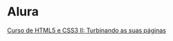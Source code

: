 # Alura

[Curso de HTML5 e CSS3 II: Turbinando as suas páginas](https://cursos.alura.com.br/course/avancando-html-css)
